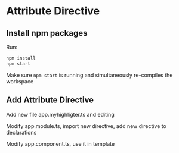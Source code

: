 # Attribute Directive

## Install npm packages

Run:

```bash
npm install
npm start
```

Make sure `npm start` is running and simultaneously re-compiles the workspace

## Add Attribute Directive

Add new file app.myhighligter.ts and editing

Modify app.module.ts, import new directive, add new directive to declarations

Modify app.component.ts, use it in template